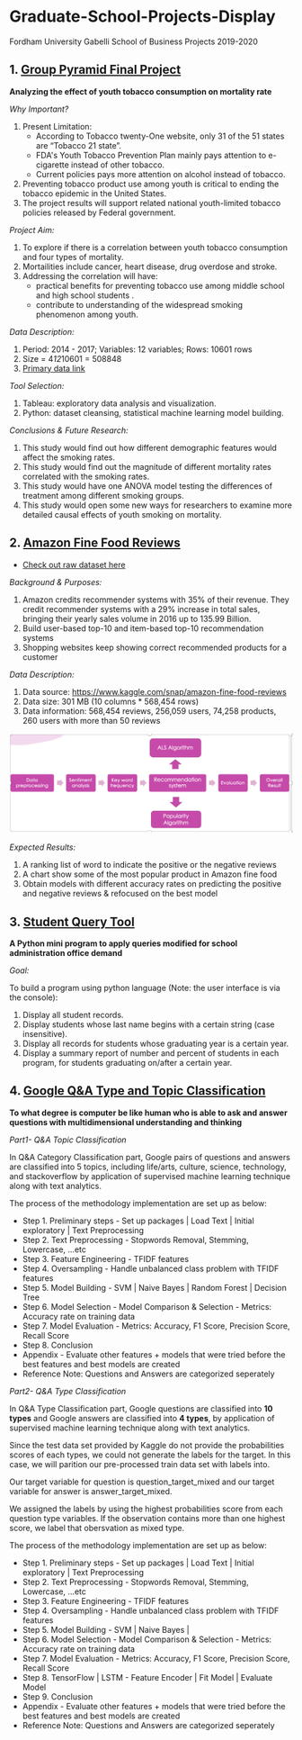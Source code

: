 # Graduate-School-Projects-Display
Fordham University Gabelli School of Business Projects 2019-2020

## 1. [Group Pyramid Final Project](https://github.com/byzeng97/Graduate-School-Projects-Display/tree/main/Group%20Pyramid%20Final%20Project)
**Analyzing the effect of youth tobacco consumption on mortality rate**

*Why Important?* 
1. Present Limitation:
   - According to Tobacco twenty-One website, only 31 of the 51 states are “Tobacco 21 state”. 
   - FDA's Youth Tobacco Prevention Plan mainly pays attention to e-cigarette instead of other tobacco.
   - Current policies pays more attention on alcohol instead of tobacco.
2. Preventing tobacco product use among youth is critical to ending the tobacco epidemic in the United States.
3. The project results will support related national youth-limited tobacco policies released by Federal government. 

*Project Aim:*
1. To explore if there is a correlation between youth tobacco consumption and four types of mortality.
2. Mortailities include cancer, heart disease, drug overdose and stroke.
3. Addressing the correlation will have:
   - practical benefits for preventing tobacco use among middle school and high school students .
   - contribute to understanding of the widespread smoking phenomenon among youth.

*Data Description:* 
1. Period: 2014 - 2017; Variables: 12 variables; Rows: 10601 rows
2. Size = 4*12*10601 = 508848
3. [Primary data link](https://chronicdata.cdc.gov/Survey-Data/Youth-Tobacco-Survey-YTS-Data/4juz-x2tp)

*Tool Selection:*
1. Tableau: exploratory data analysis and visualization. 
2. Python: dataset cleansing, statistical machine learning model building.

*Conclusions & Future Research:*
1. This study would find out how different demographic features would affect the smoking rates.
2. This study would find out the magnitude of different mortality rates correlated with the smoking rates.
3. This study would have one ANOVA model testing the differences of treatment among different smoking groups.
4. This study would open some new ways for researchers to examine more detailed causal effects of youth smoking on mortality.


## 2. [Amazon Fine Food Reviews](https://github.com/byzeng97/Graduate-School-Projects-Display/tree/main/Amazon%20fine%20food%20reviews)
- [Check out raw dataset here](https://github.com/byzeng97/Graduate-School-Projects-Display/tree/master/Desktop/MSBA%20/Big%20Data%20Analytics/project/Amazon%20fine%20food%20reviews) 

*Background & Purposes:*
1. Amazon credits recommender systems with 35% of their revenue. They credit recommender systems with a 29% increase in total sales, bringing their yearly sales volume in 2016 up to 135.99 Billion.
2. Build user-based top-10 and item-based top-10 recommendation systems
3. Shopping websites keep showing correct recommended products for a customer

*Data Description:*
1. Data source: https://www.kaggle.com/snap/amazon-fine-food-reviews
2. Data size: 301 MB (10 columns * 568,454 rows)
3. Data information: 568,454 reviews, 256,059 users, 74,258 products, 260 users with more than 50 reviews

![Methodology Illustation](https://github.com/byzeng97/Graduate-School-Projects-Display/blob/main/Amazon%20fine%20food%20reviews/Methodology%20Illustration.png)

*Expected Results:*
1. A ranking list of word to indicate the positive or the negative reviews
2. A chart show some of the most popular product in Amazon fine food
3. Obtain models with different accuracy rates on predicting the positive and negative reviews & refocused on the best model 


## 3. [Student Query Tool](https://github.com/byzeng97/Graduate-School-Projects-Display/blob/main/Student%20Query%20Tool%20.zip)
**A Python mini program to apply queries modified for school administration office demand**

*Goal:* 

To build a program using python language (Note: the user interface is via the console):
1. Display all student records.
2. Display students whose last name begins with a certain string (case insensitive).
3. Display all records for students whose graduating year is a certain year.
4. Display a summary report of number and percent of students in each program, for students graduating on/after a certain year.


## 4. [Google Q&A Type and Topic Classification](https://github.com/byzeng97/Graduate-School-Projects-Display/tree/main/Google%20Q%26A%20Type%20and%20Topic%20Classification)
**To what degree is computer be like human who is able to ask and answer questions with multidimensional understanding and thinking**


*Part1- Q&A Topic Classification*

In Q&A Category Classification part, Google pairs of questions and answers are classified into 5 topics, including life/arts, culture, science, technology, and stackoverflow by application of supervised machine learning technique along with text analytics.

The process of the methodology implementation are set up as below:
   - Step 1. Preliminary steps - Set up packages | Load Text | Initial exploratory | Text Preprocessing
   - Step 2. Text Preprocessing - Stopwords Removal, Stemming, Lowercase, ...etc
   - Step 3. Feature Engineering - TFIDF features
   - Step 4. Oversampling - Handle unbalanced class problem with TFIDF features
   - Step 5. Model Building - SVM | Naive Bayes | Random Forest | Decision Tree
   - Step 6. Model Selection - Model Comparison & Selection - Metrics: Accuracy rate on training data
   - Step 7. Model Evaluation - Metrics: Accuracy, F1 Score, Precision Score, Recall Score
   - Step 8. Conclusion
   - Appendix - Evaluate other features + models that were tried before the best features and best models are created
   - Reference Note: Questions and Answers are categorized seperately
 
*Part2- Q&A Type Classification*

In Q&A Type Classification part, Google questions are classified into **10 types** and Google answers are classified into **4 types**, by application of supervised machine learning technique along with text analytics.

Since the test data set provided by Kaggle do not provide the probabilities scores of each types, we could not generate the labels for the target. In this case, we will parition our pre-processed train data set with labels into.

Our target variable for question is question_target_mixed and our target variable for answer is answer_target_mixed.

We assigned the labels by using the highest probabilities score from each question type variables. If the observation contains more than one highest score, we label that obersvation as mixed type.

The process of the methodology implementation are set up as below:
   - Step 1. Preliminary steps - Set up packages | Load Text | Initial exploratory | Text Preprocessing
   - Step 2. Text Preprocessing - Stopwords Removal, Stemming, Lowercase, ...etc
   - Step 3. Feature Engineering - TFIDF features
   - Step 4. Oversampling - Handle unbalanced class problem with TFIDF features
   - Step 5. Model Building - SVM | Naive Bayes |
   - Step 6. Model Selection - Model Comparison & Selection - Metrics: Accuracy rate on training data
   - Step 7. Model Evaluation - Metrics: Accuracy, F1 Score, Precision Score, Recall Score
   - Step 8. TensorFlow | LSTM - Feature Encoder | Fit Model | Evaluate Model
   - Step 9. Conclusion
   - Appendix - Evaluate other features + models that were tried before the best features and best models are created
   - Reference Note: Questions and Answers are categorized seperately
